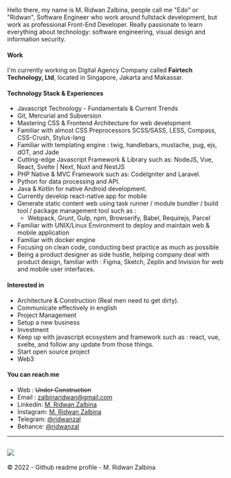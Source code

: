Hello there, my name is M. Ridwan Zalbina, people call me "Edo" or "Ridwan", Software Engineer who work around fullstack development, but work as professional Front-End Developer. Really passionate to learn everything about technology: software engineering, visual design and information security.

#### Work

I'm currently working on Digital Agency Company called **Fairtech Technology, Ltd**, located in Singapore, Jakarta and Makassar.

#### Technology Stack  & Experiences 

- Javascript Technology  - Fundamentals & Current Trends
- Git, Mercurial and Subversion
- Mastering CSS & Frontend Architecture for web development
- Familiar with almost CSS Preprocessors SCSS/SASS, LESS, Compass, CSS-Crush, Stylus-lang
- Familiar with templating engine : twig, handlebars, mustache, pug, ejs, dOT, and Jade
- Cutting-edge Javascript Framework & Library such as: NodeJS, Vue, React, Svelte | Next, Nuxt and NestJS
- PHP Native & MVC Framework such as: CodeIgniter and Laravel.
- Python for data processing and API.
- Java & Kotlin for native Android development.
- Currently develop react-native app for mobile
- Generate static content web using task runner / module bundler / build tool / package management tool such as :
  - Webpack, Grunt, Gulp, npm, Browserify, Babel, Requirejs, Parcel
- Familiar with UNIX/Linux Environment to deploy and maintain web & mobile application
- Familiar with docker engine
- Focusing on clean code, conducting best practice as much as possible
- Being a product designer as side hustle, helping company deal with product design, familiar with : Figma, Sketch, Zeplin and Invision for web and mobile user interfaces.

#### Interested in

- Architecture & Construction (Real men need to get dirty). 
- Communicate effectively in english
- Project Management
- Setup a new business
- Investment
- Keep up with javascript ecosystem and framework such as : react, vue, svelte, and follow any update from those things.
- Start open source project
- Web3

#### You can reach me

- Web : ~~Under Construction~~ 
- Email :  [zalbinaridwan@gmail.com](mailto:zalbinaridwan@gmail.com)
- Linkedin: [M. Ridwan Zalbina](https://www.linkedin.com/in/mridwanzalbina/)
- Instagram: [M. Ridwan Zalbina](https://www.instagram.com/ridwanzal/)
- Telegram: [@ridwanzal](https://t.me/ridwanzal)
- Behance: [@ridwanzal](https://behance.net/ridwanzal)

------
![](https://komarev.com/ghpvc/?username=ridwanzal&color=blueviolet)
------

&copy; 2022 - Github readme profile - M. Ridwan Zalbina
